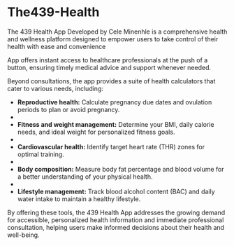 # The439-Health
The 439 Health App Developed by Cele Minenhle is a comprehensive health and wellness platform designed to empower users to take control of their health with ease and convenience


App offers instant access to healthcare professionals at the push of a button, ensuring timely medical advice and support whenever needed.

Beyond consultations, the app provides a suite of health calculators that cater to various needs, including:

- **Reproductive health:** Calculate pregnancy due dates and ovulation periods to plan or avoid pregnancy.
- 
- **Fitness and weight management:** Determine your BMI, daily calorie needs, and ideal weight for personalized fitness goals.
- 
- **Cardiovascular health:** Identify target heart rate (THR) zones for optimal training.
- 
- **Body composition:** Measure body fat percentage and blood volume for a better understanding of your physical health.
- 
- **Lifestyle management:** Track blood alcohol content (BAC) and daily water intake to maintain a healthy lifestyle.

By offering these tools, the 439 Health App addresses the growing demand for accessible, personalized health information and immediate professional consultation, helping users make informed decisions about their health and well-being.

